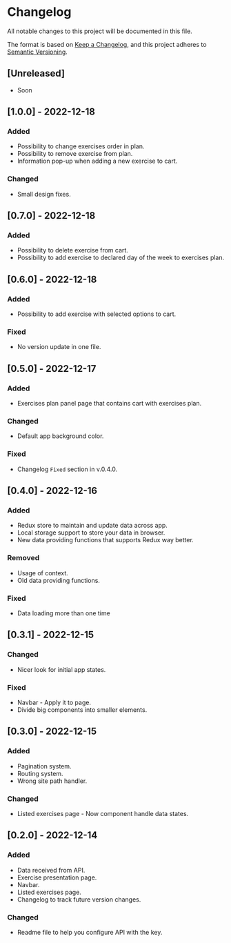 # Changelog

All notable changes to this project will be documented in this file.

The format is based on [Keep a Changelog](https://keepachangelog.com/en/1.0.0/),
and this project adheres to [Semantic Versioning](https://semver.org/spec/v2.0.0.html).

## [Unreleased]
- Soon

## [1.0.0] - 2022-12-18

### Added 

- Possibility to change exercises order in plan.
- Possibility to remove exercise from plan.
- Information pop-up when adding a new exercise to cart.

### Changed

- Small design fixes.

## [0.7.0] - 2022-12-18

### Added 

- Possibility to delete exercise from cart.
- Possibility to add exercise to declared day of the week to exercises plan.

## [0.6.0] - 2022-12-18

### Added 

- Possibility to add exercise with selected options to cart.

### Fixed

- No version update in one file.

## [0.5.0] - 2022-12-17

### Added 

- Exercises plan panel page that contains cart with exercises plan.

### Changed

- Default app background color.

### Fixed

- Changelog `Fixed` section in v.0.4.0.

## [0.4.0] - 2022-12-16

### Added 

- Redux store to maintain and update data across app.
- Local storage support to store your data in browser.
- New data providing functions that supports Redux way better.

### Removed

- Usage of context.
- Old data providing functions.

### Fixed

- Data loading more than one time

## [0.3.1] - 2022-12-15

### Changed

- Nicer look for initial app states.

### Fixed

- Navbar - Apply it to page.
- Divide big components into smaller elements.

## [0.3.0] - 2022-12-15

### Added

- Pagination system.
- Routing system.
- Wrong site path handler.

### Changed

- Listed exercises page - Now component handle data states.

## [0.2.0] - 2022-12-14

### Added

- Data received from API.
- Exercise presentation page.
- Navbar.
- Listed exercises page.
- Changelog to track future version changes.

### Changed

- Readme file to help you configure API with the key.
